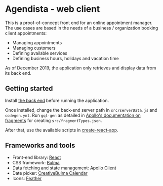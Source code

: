 # Agendista - web client

This is a proof-of-concept front end for an online appointment manager. The use cases are based in 
the needs of a business / organization booking client appointments:
* Managing appointments
* Managing customers
* Defining available services
* Defining business hours, holidays and vacation time

As of December 2019, the application only retrieves and display data from its back end.

## Getting started

Install [the back end](https://github.com/pereyragamboa/agendista.back) before running the application. 

Once installed, change the back-end server path in `src/serverData.js` and `codegen.yml`. Run `gql-gen` as detailed in
[Apollo's documentation on fragments](https://www.apollographql.com/docs/react/v2.6/advanced/fragments/#fragments-on-unions-and-interfaces) 
for creating `src/fragmentTypes.json`.

After that, use the available scripts in [create-react-app](https://create-react-app.dev/docs/getting-started/#scripts).

## Frameworks and tools 

* Front-end library: [React](https://github.com/facebook/create-react-app)
* CSS framework: [Bulma](https://bulma.io/)
* Data fetching and state management: [Apollo Client](https://www.apollographql.com/docs/react/)
* Date picker: [CreativeBulma Calendar](https://creativebulma.net/product/calendar)
* Icons: [Feather](https://feathericons.com/)
